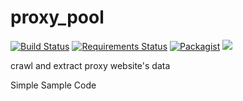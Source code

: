# proxy_pool

[![Build Status](https://travis-ci.org/WillieTW/proxy_pool.svg?branch=master)](https://travis-ci.org/WillieTW/proxy_pool)
[![Requirements Status](https://requires.io/github/WillieTW/proxy_pool/requirements.svg?branch=master)](https://requires.io/github/WillieTW/proxy_pool/requirements/?branch=master)
[![Packagist](https://img.shields.io/packagist/l/doctrine/orm.svg)](https://github.com/WillieTW/proxy_pool/blob/master/LICENSE)
[![](https://img.shields.io/badge/language-Python-green.svg)](https://github.com/WillieTW/proxy_pool)

crawl and extract proxy website's data

Simple Sample Code
